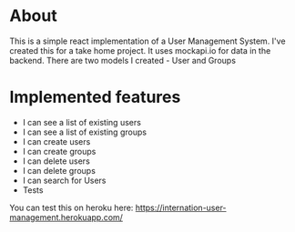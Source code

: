# About

This is a simple react implementation of a User Management System. I've created this for a take home project. It uses mockapi.io for data in the backend. There are two models I created - User and Groups

# Implemented features

- I can see a list of existing users
- I can see a list of existing groups
- I can create users
- I can create groups
- I can delete users
- I can delete groups
- I can search for Users
- Tests

You can test this on heroku here:
https://internation-user-management.herokuapp.com/
